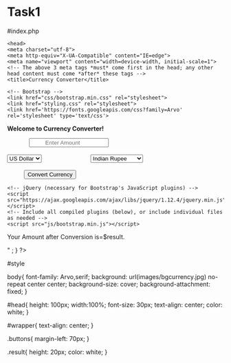 # Task1

#index.php

<html>

    <head>
    <meta charset="utf-8">
    <meta http-equiv="X-UA-Compatible" content="IE=edge">
    <meta name="viewport" content="width=device-width, initial-scale=1">
    <!-- The above 3 meta tags *must* come first in the head; any other head content must come *after* these tags -->
    <title>Currency Converter</title>

    <!-- Bootstrap -->
    <link href="css/bootstrap.min.css" rel="stylesheet">
    <link href="styling.css" rel="stylesheet">
    <link href='https://fonts.googleapis.com/css?family=Arvo' rel='stylesheet' type='text/css'>

      
      
</head>
<body>
    
<div id="head">
<p><strong>Welcome to Currency Converter!</strong></p>    
</div>    
<div id="wrapper">

<div id="convert_div">
<form method="post">
    &nbsp;&nbsp;&nbsp;&nbsp;&nbsp;&nbsp;&nbsp;&nbsp;&nbsp;&nbsp;&nbsp;&nbsp;
    
 <input type="text" name="amount" placeholder="         Enter Amount" >
    <br /><br />
  <div class="buttons">
          <select name="convert_from">
          <option  value="USD">US Dollar</option>
          </select>
      &nbsp;&nbsp;&nbsp;&nbsp;&nbsp;&nbsp;&nbsp;&nbsp;&nbsp;&nbsp;&nbsp;&nbsp;&nbsp;&nbsp;&nbsp;&nbsp;&nbsp;&nbsp;&nbsp;&nbsp;&nbsp;&nbsp;&nbsp;&nbsp;&nbsp;&nbsp;&nbsp;
         <select name="convert_to">
          <option  value="INR">Indian Rupee</option>
          <option  value="USD">US Dollar</option>
          <option  value="SGD">Singapore Dollar</option>
          <option  value="EUR">Euro</option>
          <option  value="AED">UAE Dirham</option>
         </select>  
    
  </div>
 <br />&nbsp;&nbsp;&nbsp;&nbsp;&nbsp;&nbsp;&nbsp;&nbsp;&nbsp;
 <input type="submit" name="convert_currency" value="Convert Currency">
</form>
</div>

</div>

    <!-- jQuery (necessary for Bootstrap's JavaScript plugins) -->
    <script src="https://ajax.googleapis.com/ajax/libs/jquery/1.12.4/jquery.min.js"></script>
    <!-- Include all compiled plugins (below), or include individual files as needed -->
    <script src="js/bootstrap.min.js"></script>
<?php

if(isset($_POST['convert_currency']))
{
    $from=$_POST['convert_from'];
    $to=$_POST['convert_to'];
    $amount=$_POST['amount'];
 $request = curl_init('http://apilayer.net/api/live?access_key=36a72f4a5ede8aeb3789dcdac7d16413&currencies='.$to.'&source=USD&format=1'); 
 
 curl_setopt ($request, CURLOPT_RETURNTRANSFER, true); 
 
 $response = curl_exec($request); 
 curl_close($request); 
 
 $converseResult=json_decode($response,true);
$result = $amount*$converseResult['quotes']["USD$to"];
echo "<div class='result'><p>Your Amount after Conversion is=$result.</p></div>" ;

}
?>

</body>
</html>

</body>
</html>

#style

body{
    font-family: Arvo,serif;
    background: url(images/bgcurrency.jpg) no-repeat center center;
    background-size: cover;
    background-attachment: fixed;
}


#head{
    height: 100px;
    width:100%;
    font-size: 30px;
    text-align: center;
    color: white;
}

#wrapper{
    text-align: center;
}

.buttons{
    margin-left: 70px;
}

.result{
    height: 20px;
    color: white;
}
